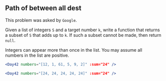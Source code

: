## Path of between all dest

This problem was asked by `Google`.

Given a list of integers `S` and a target number `k`, write a function that returns a subset of `S` that adds up to `k`. If such a subset cannot be made, then return `null`.

Integers can appear more than once in the list. You may assume all numbers in the list are positive.

```jsx
<Day42 numbers="[12, 1, 61, 5, 9, 2]" :sum="24" />
```

```jsx
<Day42 numbers="[24, 24, 24, 24, 24]" :sum="24" />
```
